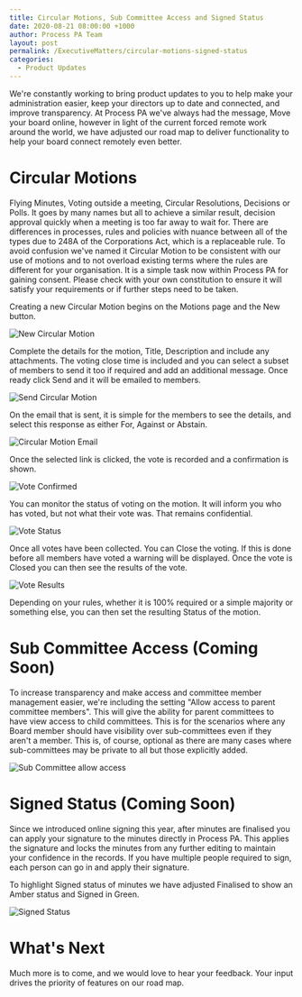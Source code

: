 ```yaml
---
title: Circular Motions, Sub Committee Access and Signed Status
date: 2020-08-21 08:00:00 +1000
author: Process PA Team
layout: post
permalink: /ExecutiveMatters/circular-motions-signed-status
categories:
  - Product Updates
---
```


We're constantly working to bring product updates to you to help make your administration easier, keep your directors up to date and connected, and improve transparency. At Process PA we've always had the message, Move your board online, however in light of the current forced remote work around the world, we have adjusted our road map to deliver functionality to help your board connect remotely even better.

# Circular Motions
Flying Minutes, Voting outside a meeting, Circular Resolutions, Decisions or Polls. It goes by many names but all to achieve a similar result, decision approval quickly when a meeting is too far away to wait for. There are differences in processes, rules and policies with nuance between all of the types due to 248A of the Corporations Act, which is a replaceable rule. To avoid confusion we've named it Circular Motion to be consistent with our use of motions and to not overload existing terms where the rules are different for your organisation. It is a simple task now within Process PA for gaining consent. Please check with your own constitution to ensure it will satisfy your requirements or if further steps need to be taken.

Creating a new Circular Motion begins on the Motions page and the New button.

![New Circular Motion](/content/posts/2020-08-21-circular-motion-select-new.png "New Circular Motion")

Complete the details for the motion, Title, Description and include any attachments. The voting close time is included and you can select a subset of members to send it too if required and add an additional message. Once ready click Send and it will be emailed to members.

![Send Circular Motion](/content/posts/2020-08-21-circular-motion-new-send.png "Send Circular Motion")

On the email that is sent, it is simple for the members to see the details, and select this response as either For, Against or Abstain.

![Circular Motion Email](/content/posts/2020-08-21-circular-motion-email-outlook.png "New Circular Email")

Once the selected link is clicked, the vote is recorded and a confirmation is shown.

![Vote Confirmed](/content/posts/2020-08-21-circular-motion-voted.png "Vote Confirmed")

You can monitor the status of voting on the motion. It will inform you who has voted, but not what their vote was. That remains confidential.

![Vote Status](/content/posts/2020-08-21-circular-motion-vote-status.png "Vote Status")

Once all votes have been collected. You can Close the voting. If this is done before all members have voted a warning will be displayed. Once the vote is Closed you can then see the results of the vote.

![Vote Results](/content/posts/2020-08-21-circular-motion-vote-results.png "Vote Results")

Depending on your rules, whether it is 100% required or a simple majority or something else, you can then set the resulting Status of the motion.

# Sub Committee Access (Coming Soon)
To increase transparency and make access and committee member management easier, we're including the setting "Allow access to parent committee members". This will give the ability for parent committees to have view access to child committees. This is for the scenarios where any Board member should have visibility over sub-committees even if they aren't a member. This is, of course, optional as there are many cases where sub-committees may be private to all but those explicitly added.

![Sub Committee allow access](/content/posts/2020-08-21-sub-committee-allow-access.png "Sub Committee allow access")

# Signed Status (Coming Soon)
Since we introduced online signing this year, after minutes are finalised you can apply your signature to the minutes directly in Process PA. This applies the signature and locks the minutes from any further editing to maintain your confidence in the records. If you have multiple people required to sign, each person can go in and apply their signature. 

To highlight Signed status of minutes we have adjusted Finalised to show an Amber status and Signed in Green.

![Signed Status](/content/posts/2020-08-21-signed-status.png "Signed Status")

# What's Next
Much more is to come, and we would love to hear your feedback. Your input drives the priority of features on our road map.
